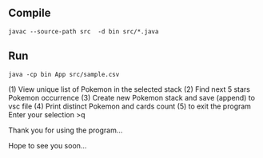 
## Compile
 
``` 
javac --source-path src  -d bin src/*.java
```

## Run
``` 
java -cp bin App src/sample.csv
```


(1) View unique list of Pokemon in the selected stack
(2) Find next 5 stars Pokemon occurrence
(3) Create new Pokemon stack and save (append) to vsc file
(4) Print distinct Pokemon and cards count
(5) to exit the program
Enter your selection >q

Thank you for using the program...

Hope to see you soon...